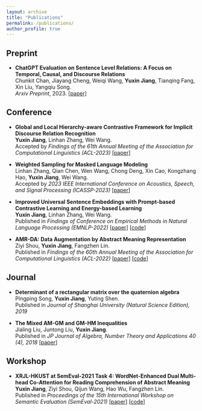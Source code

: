 ```yaml
---
layout: archive
title: "Publications"
permalink: /publications/
author_profile: true
---
```


## Preprint
- **ChatGPT Evaluation on Sentence Level Relations: A Focus on Temporal, Causal, and Discourse Relations**\
Chunkit Chan, Jiayang Cheng, Weiqi Wang, **Yuxin Jiang**, Tianqing Fang, Xin Liu, Yangqiu Song.\
*Arxiv Preprint*, 2023. [[paper]](https://arxiv.org/pdf/2304.14827.pdf)


## Conference
- **Global and Local Hierarchy-aware Contrastive Framework for Implicit Discourse Relation Recognition**\
**Yuxin Jiang**, Linhan Zhang, Wei Wang.\
Accepted by *Findings of the 61th Annual Meeting of the Association for Computational Linguistics (ACL-2023)*
[[paper]](https://arxiv.org/pdf/2211.13873.pdf)

- **Weighted Sampling for Masked Language Modeling**\
Linhan Zhang, Qian Chen, Wen Wang, Chong Deng, Xin Cao, Kongzhang Hao, **Yuxin Jiang**, Wei Wang.\
Accepted by *2023 IEEE International Conference on Acoustics, Speech, and Signal Processing (ICASSP-2023)*
[[paper](https://arxiv.org/abs/2302.14225)]

- **Improved Universal Sentence Embeddings with Prompt-based Contrastive Learning and Energy-based Learning**\
**Yuxin Jiang**, Linhan Zhang, Wei Wang.\
Published in *Findings of Conference on Empirical Methods in Natural Language Processing (EMNLP-2022)*
[[paper](https://aclanthology.org/2022.findings-emnlp.220/)] [[code](https://github.com/YJiangcm/PromCSE)]

- **AMR-DA: Data Augmentation by Abstract Meaning Representation**\
Ziyi Shou, **Yuxin Jiang**, Fangzhen Lin.\
Published in *Findings of the 60th Annual Meeting of the Association for Computational Linguistics (ACL-2022)*
[[paper](https://aclanthology.org/2022.findings-acl.244/)] [[code](https://github.com/zzshou/amr-data-augmentation)]


## Journal
- **Determinant of a rectangular matrix over the quaternion algebra**\
Pingping Song, **Yuxin Jiang**, Yuting Shen.\
Published in *Journal of Shanghai University (Natural Science Edition), 2019*

- **The Mixed AM-GM and GM-HM Inequalities**\
Jialing Liu, Juntong Liu, **Yuxin Jiang**.\
Published in *JP Journal of Algebra, Number Theory and Applications 40 (4), 2018*
[[paper](http://www.pphmj.com/abstract/11971.htm)]


## Workshop
- **XRJL-HKUST at SemEval-2021 Task 4: WordNet-Enhanced Dual Multi-head Co-Attention for Reading Comprehension of Abstract Meaning**\
**Yuxin Jiang**, Ziyi Shou, Qijun Wang, Hao Wu, Fangzhen Lin.\
Published in *Proceedings of the 15th International Workshop on Semantic Evaluation (SemEval-2021)*
[[paper](https://aclanthology.org/2021.semeval-1.105/)] [[code](https://github.com/zzshou/RCAM)]

